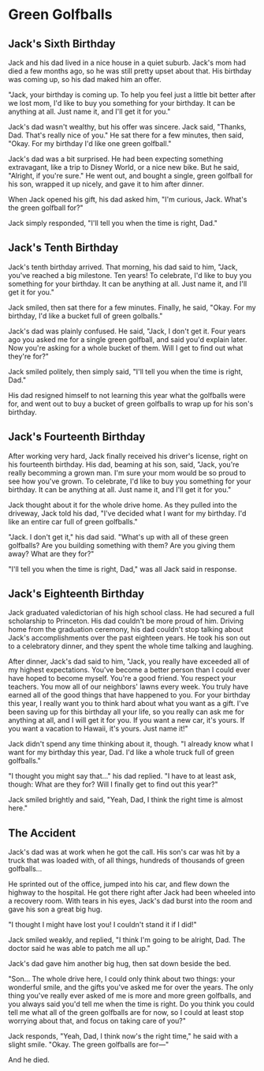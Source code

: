 # Green Golfballs

## Jack's Sixth Birthday

Jack and his dad lived in a nice house in a quiet suburb. Jack's mom had died a few months ago, so he was still pretty upset about that. His birthday was coming up, so his dad maked him an offer.

"Jack, your birthday is coming up. To help you feel just a little bit better after we lost mom, I'd like to buy you something for your birthday. It can be anything at all. Just name it, and I'll get it for you."

Jack's dad wasn't wealthy, but his offer was sincere. Jack said, "Thanks, Dad. That's really nice of you." He sat there for a few minutes, then said, "Okay. For my birthday I'd like one green golfball."

Jack's dad was a bit surprised. He had been expecting something extravagant, like a trip to Disney World, or a nice new bike. But he said, "Alright, if you're sure." He went out, and bought a single, green golfball for his son, wrapped it up nicely, and gave it to him after dinner.

When Jack opened his gift, his dad asked him, "I'm curious, Jack. What's the green golfball for?"

Jack simply responded, "I'll tell you when the time is right, Dad."

## Jack's Tenth Birthday

Jack's tenth birthday arrived. That morning, his dad said to him, "Jack, you've reached a big milestone. Ten years! To celebrate, I'd like to buy you something for your birthday. It can be anything at all. Just name it, and I'll get it for you."

Jack smiled, then sat there for a few minutes. Finally, he said, "Okay. For my birthday, I'd like a bucket full of green golballs."

Jack's dad was plainly confused. He said, "Jack, I don't get it. Four years ago you asked me for a single green golfball, and said you'd explain later. Now you're asking for a whole bucket of them. Will I get to find out what they're for?"

Jack smiled politely, then simply said, "I'll tell you when the time is right, Dad."

His dad resigned himself to not learning this year what the golfballs were for, and went out to buy a bucket of green golfballs to wrap up for his son's birthday.

## Jack's Fourteenth Birthday

After working very hard, Jack finally received his driver's license, right on his fourteenth birthday. His dad, beaming at his son, said, "Jack, you're really becomming a grown man. I'm sure your mom would be so proud to see how you've grown. To celebrate, I'd like to buy you something for your birthday. It can be anything at all. Just name it, and I'll get it for you."

Jack thought about it for the whole drive home. As they pulled into the driveway, Jack told his dad, "I've decided what I want for my birthday. I'd like an entire car full of green golfballs."

"Jack. I don't get it," his dad said. "What's up with all of these green golfballs? Are you building something with them? Are you giving them away? What are they for?"

"I'll tell you when the time is right, Dad," was all Jack said in response.

## Jack's Eighteenth Birthday

Jack graduated valedictorian of his high school class. He had secured a full scholarship to Princeton. His dad couldn't be more proud of him. Driving home from the graduation ceremony, his dad couldn't stop talking about Jack's accomplishments over the past eighteen years. He took his son out to a celebratory dinner, and they spent the whole time talking and laughing.

After dinner, Jack's dad said to him, "Jack, you really have exceeded all of my highest expectations. You've become a better person than I could ever have hoped to become myself. You're a good friend. You respect your teachers. You mow all of our neighbors' lawns every week. You truly have earned all of the good things that have happened to you. For your birthday this year, I really want you to think hard about what you want as a gift. I've been saving up for this birthday all your life, so you really can ask me for anything at all, and I will get it for you. If you want a new car, it's yours. If you want a vacation to Hawaii, it's yours. Just name it!"

Jack didn't spend any time thinking about it, though. "I already know what I want for my birthday this year, Dad. I'd like a whole truck full of green golfballs."

"I thought you might say that..." his dad replied. "I have to at least ask, though: What are they for? Will I finally get to find out this year?"

Jack smiled brightly and said, "Yeah, Dad, I think the right time is almost here."

## The Accident

Jack's dad was at work when he got the call. His son's car was hit by a truck that was loaded with, of all things, hundreds of thousands of green golfballs...

He sprinted out of the office, jumped into his car, and flew down the highway to the hospital. He got there right after Jack had been wheeled into a recovery room. With tears in his eyes, Jack's dad burst into the room and gave his son a great big hug.

"I thought I might have lost you! I couldn't stand it if I did!"

Jack smiled weakly, and replied, "I think I'm going to be alright, Dad. The doctor said he was able to patch me all up."

Jack's dad gave him another big hug, then sat down beside the bed.

"Son... The whole drive here, I could only think about two things: your wonderful smile, and the gifts you've asked me for over the years. The only thing you've really ever asked of me is more and more green golfballs, and you always said you'd tell me when the time is right. Do you think you could tell me what all of the green golfballs are for now, so I could at least stop worrying about that, and focus on taking care of you?"

Jack responds, "Yeah, Dad, I think now's the right time," he said with a slight smile. "Okay. The green golfballs are for—"

And he died.
